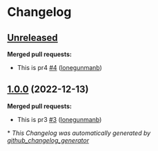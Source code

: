 # Changelog

## [Unreleased](https://github.com/lonegunmanb/auto-tag-test/tree/HEAD)

**Merged pull requests:**

- This is pr4 [\#4](https://github.com/lonegunmanb/auto-tag-test/pull/4) ([lonegunmanb](https://github.com/lonegunmanb))

## [1.0.0](https://github.com/lonegunmanb/auto-tag-test/tree/1.0.0) (2022-12-13)

**Merged pull requests:**

- This is pr3 [\#3](https://github.com/lonegunmanb/auto-tag-test/pull/3) ([lonegunmanb](https://github.com/lonegunmanb))



\* *This Changelog was automatically generated by [github_changelog_generator](https://github.com/github-changelog-generator/github-changelog-generator)*
